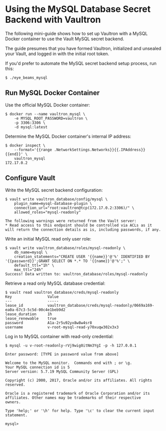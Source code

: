 # Using the MySQL Database Secret Backend with Vaultron

The following mini-guide shows how to set up Vaultron with a MySQL Docker
container to use the Vault MySQL secret backend.

The guide presumes that you have formed Vaultron, initialized and unsealed
your Vault, and logged in with the initial root token.

If you'd prefer to automate the MySQL secret backend setup process, run this:

```
$ ./eye_beams_mysql
```

## Run MySQL Docker Container

Use the official MySQL Docker container:

```
$ docker run --name vaultron_mysql \
    -e MYSQL_ROOT_PASSWORD=vaultron \
    -p 3306:3306 \
    -d mysql:latest
```

Determine the MySQL Docker container's internal IP address:

```
$ docker inspect \
    --format='{{range .NetworkSettings.Networks}}{{.IPAddress}}{{end}}' \
    vaultron_mysql
172.17.0.2
```

## Configure Vault

Write the MySQL secret backend configuration:

```
$ vault write vaultron_database/config/mysql \
    plugin_name=mysql-database-plugin \
    connection_url="root:vaultron@tcp(172.17.0.2:3306)/" \
    allowed_roles="mysql-readonly"

The following warnings were returned from the Vault server:
* Read access to this endpoint should be controlled via ACLs as it will return the connection details as is, including passwords, if any.
```

Write an initial MySQL read only user role:

```
$ vault write vaultron_database/roles/mysql-readonly \
    db_name=mysql \
    creation_statements="CREATE USER '{{name}}'@'%' IDENTIFIED BY '{{password}}';GRANT SELECT ON *.* TO '{{name}}'@'%';" \
    default_ttl="1h" \
    max_ttl="24h"
Success! Data written to: vaultron_database/roles/mysql-readonly
```

Retrieve a read only MySQL database credential:

```
$ vault read vaultron_database/creds/mysql-readonly
Key                Value
---                -----
lease_id           vaultron_database/creds/mysql-readonly/0669a169-ea0a-67c3-5c5d-00c4e1beb9d2
lease_duration     1h
lease_renewable    true
password           A1a-2r5u92yx8w8w4sr8
username           v-root-mysql-read-y70xuqw302x3x3
```

Log in to MySQL container with read-only credential:

```
$ mysql -u v-root-readonly-rVj9wig0itNm3YgI -p -h 127.0.0.1

Enter password: [TYPE in password value from above]

Welcome to the MySQL monitor.  Commands end with ; or \g.
Your MySQL connection id is 5
Server version: 5.7.19 MySQL Community Server (GPL)

Copyright (c) 2000, 2017, Oracle and/or its affiliates. All rights reserved.

Oracle is a registered trademark of Oracle Corporation and/or its
affiliates. Other names may be trademarks of their respective
owners.

Type 'help;' or '\h' for help. Type '\c' to clear the current input statement.

mysql>
```
